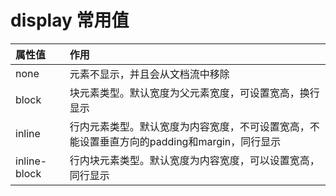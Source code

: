 # display 常用值

| 属性值       | 作用                                                         |
| :----------- | :----------------------------------------------------------- |
| none         | 元素不显示，并且会从文档流中移除                             |
| block        | 块元素类型。默认宽度为父元素宽度，可设置宽高，换行显示       |
| inline       | 行内元素类型。默认宽度为内容宽度，不可设置宽高，不能设置垂直方向的padding和margin，同行显示 |
| inline-block | 行内块元素类型。默认宽度为内容宽度，可以设置宽高，同行显示   |

